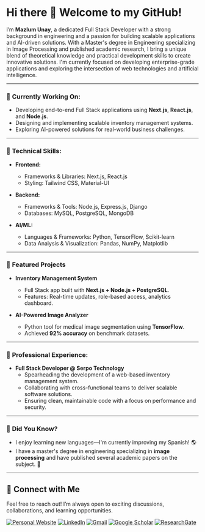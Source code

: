 # Hi there 👋 Welcome to my GitHub!  

I’m **Mazlum Unay**, a dedicated Full Stack Developer with a strong background in engineering and a passion for building scalable applications and AI-driven solutions.
With a Master's degree in Engineering specializing in Image Processing and published academic research, I bring a unique blend of theoretical knowledge and practical development skills to create innovative solutions. 
I'm currently focused on developing enterprise-grade applications and exploring the intersection of web technologies and artificial intelligence.

---

### 🔭 **Currently Working On:**  
- Developing end-to-end Full Stack applications using **Next.js**, **React.js**, and **Node.js**.  
- Designing and implementing scalable inventory management systems.  
- Exploring AI-powered solutions for real-world business challenges.  

---

### 🌱 **Technical Skills:**  
- **Frontend:**  
  - Frameworks & Libraries: Next.js, React.js  
  - Styling: Tailwind CSS, Material-UI  

- **Backend:**  
  - Frameworks & Tools: Node.js, Express.js, Django  
  - Databases: MySQL, PostgreSQL, MongoDB  

- **AI/ML:**  
  - Languages & Frameworks: Python, TensorFlow, Scikit-learn  
  - Data Analysis & Visualization: Pandas, NumPy, Matplotlib

---

### 🚀 **Featured Projects**

- **Inventory Management System**  
  - Full Stack app built with **Next.js + Node.js + PostgreSQL**.  
  - Features: Real-time updates, role-based access, analytics dashboard.   

- **AI-Powered Image Analyzer**  
  - Python tool for medical image segmentation using **TensorFlow**.  
  - Achieved **92% accuracy** on benchmark datasets.  

---

### 💼 **Professional Experience:**  
- **Full Stack Developer @ Serpo Technology**  
  - Spearheading the development of a web-based inventory management system.  
  - Collaborating with cross-functional teams to deliver scalable software solutions.  
  - Ensuring clean, maintainable code with a focus on performance and security.


---

### 🎯 **Did You Know?**  
- I enjoy learning new languages—I'm currently improving my Spanish! 🌎  
- I have a master's degree in engineering specializing in **image processing** and have published several academic papers on the subject. 🚀

---

## 🔗 Connect with Me

Feel free to reach out! I’m always open to exciting discussions, collaborations, and learning opportunities.  

[![Personal Website](https://img.shields.io/badge/Website-000000?style=for-the-badge&logo=About.me&logoColor=white)](https://mazlumunay.com/)
[![LinkedIn](https://img.shields.io/badge/LinkedIn-0077B5?style=for-the-badge&logo=linkedin&logoColor=white)](https://www.linkedin.com/in/mazlumunay/)
[![Gmail](https://img.shields.io/badge/Gmail-D14836?style=for-the-badge&logo=gmail&logoColor=white)](mailto:unaymazlum@gmail.com)
[![Google Scholar](https://img.shields.io/badge/Google%20Scholar-4285F4?style=for-the-badge&logo=google-scholar&logoColor=white)](https://scholar.google.com/citations?user=pn4cZR0AAAAJ&hl=en)
[![ResearchGate](https://img.shields.io/badge/ResearchGate-00CCBB?style=for-the-badge&logo=researchgate&logoColor=white)](https://www.researchgate.net/profile/Mazlum-Unay) 


